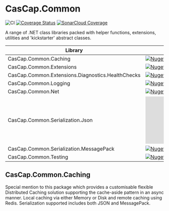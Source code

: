 # CasCap.Common

[cascap.common.caching-badge]: https://img.shields.io/nuget/v/CasCap.Common.Caching?color=blue
[cascap.common.caching-url]: https://nuget.org/packages/CasCap.Common.Caching
[cascap.common.extensions-badge]: https://img.shields.io/nuget/v/CasCap.Common.Extensions?color=blue
[cascap.common.extensions-url]: https://nuget.org/packages/CasCap.Common.Extensions
[cascap.common.extensions.diagnostics.healthchecks-badge]: https://img.shields.io/nuget/v/CasCap.Common.Extensions.Diagnostics.HealthChecks?color=blue
[cascap.common.extensions.diagnostics.healthchecks-url]: https://nuget.org/packages/CasCap.Common.Extensions.Diagnostics.HealthChecks
[cascap.common.logging-badge]: https://img.shields.io/nuget/v/CasCap.Common.Logging?color=blue
[cascap.common.logging-url]: https://nuget.org/packages/CasCap.Common.Logging
[cascap.common.net-badge]: https://img.shields.io/nuget/v/CasCap.Common.Net?color=blue
[cascap.common.net-url]: https://nuget.org/packages/CasCap.Common.Net
[cascap.common.Serialization.json-badge]: https://img.shields.io/nuget/v/CasCap.Common.Serialization.Json?color=blue
[cascap.common.Serialization.json-url]: https://nuget.org/packages/CasCap.Common.Serialization.Json
[cascap.common.Serialization.messagepack-badge]: https://img.shields.io/nuget/v/CasCap.Common.Serialization.MessagePack?color=blue
[cascap.common.Serialization.messagepack-url]: https://nuget.org/packages/CasCap.Common.Serialization.MessagePack
[cascap.common.testing-badge]: https://img.shields.io/nuget/v/CasCap.Common.Testing?color=blue
[cascap.common.testing-url]: https://nuget.org/packages/CasCap.Common.Testing

![CI](https://github.com/f2calv/CasCap.Common/actions/workflows/ci.yml/badge.svg) [![Coverage Status](https://coveralls.io/repos/github/f2calv/CasCap.Common/badge.svg?branch=main)](https://coveralls.io/github/f2calv/CasCap.Common?branch=main) [![SonarCloud Coverage](https://sonarcloud.io/api/project_badges/measure?project=f2calv_CasCap.Common&metric=code_smells)](https://sonarcloud.io/component_measures/metric/code_smells/list?id=f2calv_CasCap.Common)

<!-- other types of SonarQube badges; bugs, code_smells, coverage, duplicated_lines_density, ncloc, sqale_rating, alert_status, reliability_rating, security_rating, sqale_index, vulnerabilities -->

A range of .NET class libraries packed with helper functions, extensions, utilities and 'kickstarter' abstract classes.

| Library                                           | Package                                                                                                |
| ------------------------------------------------- | ------------------------------------------------------------------------------------------------------ |
| CasCap.Common.Caching                             | [![Nuget][cascap.common.caching-badge]][cascap.common.caching-url]                                     |
| CasCap.Common.Extensions                          | [![Nuget][cascap.common.extensions-badge]][cascap.common.extensions-url]                               |
| CasCap.Common.Extensions.Diagnostics.HealthChecks | [![Nuget][cascap.common.extensions.diagnostics.healthchecks-badge]][cascap.common.extensions.diagnostics.healthchecks-url] |
| CasCap.Common.Logging                             | [![Nuget][cascap.common.logging-badge]][cascap.common.logging-url]                                     |
| CasCap.Common.Net                                 | [![Nuget][cascap.common.net-badge]][cascap.common.net-url]                                             |
| CasCap.Common.Serialization.Json                  | [![Nuget][cascap.common.Serialization.json-badge]][cascap.common.Serialization.json-url]               |
| CasCap.Common.Serialization.MessagePack           | [![Nuget][cascap.common.Serialization.messagepack-badge]][cascap.common.Serialization.messagepack-url] |
| CasCap.Common.Testing                             | [![Nuget][cascap.common.testing-badge]][cascap.common.testing-url]                                     |

## CasCap.Common.Caching

Special mention to this package which provides a customisable flexible Distributed Caching solution supporting the cache-aside pattern in an async manner. Local caching via either Memory or Disk and remote caching using Redis. Serialization supported includes both JSON and MessagePack.

